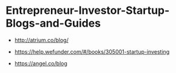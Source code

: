 # Entrepreneur-Investor-Startup-Blogs-and-Guides

+ http://atrium.co/blog/

+ https://help.wefunder.com/#/books/305001-startup-investing

+ https://angel.co/blog
